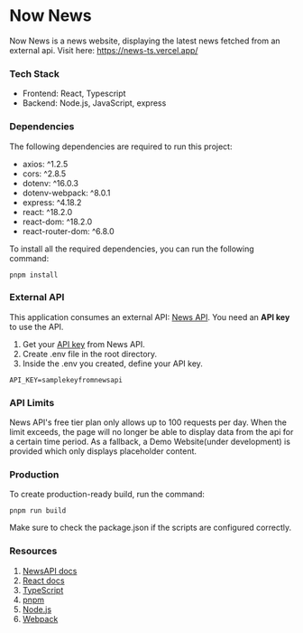 # Now News

Now News is a news website, displaying the latest news fetched from an external api. Visit here: https://news-ts.vercel.app/

### Tech Stack

- Frontend: React, Typescript
- Backend: Node.js, JavaScript, express

### Dependencies

The following dependencies are required to run this project:

- axios: ^1.2.5
- cors: ^2.8.5
- dotenv: ^16.0.3
- dotenv-webpack: ^8.0.1
- express: ^4.18.2
- react: ^18.2.0
- react-dom: ^18.2.0
- react-router-dom: ^6.8.0

To install all the required dependencies, you can run the following command:

`pnpm install`

### External API

This application consumes an external API: [News API](https://newsapi.org/). You need an **API key** to use the API.

1. Get your [API key](https://newsapi.org/register) from News API.
2. Create .env file in the root directory.
3. Inside the .env you created, define your API key.

 `API_KEY=samplekeyfromnewsapi`

### API Limits

News API's free tier plan only allows up to 100 requests per day. When the limit exceeds, the page will no longer be able to display data from the api for a certain time period. As a fallback, a Demo Website(under development) is provided which only displays placeholder content. 

### Production

To create production-ready build, run the command:

`pnpm run build`

Make sure to check the package.json if the scripts are configured correctly.

### Resources

1. [NewsAPI docs](https://newsapi.org/docs)
2. [React docs](https://beta.reactjs.org/)
3. [TypeScript](https://www.typescriptlang.org/docs/)
4. [pnpm](https://pnpm.io/motivation)
5. [Node.js](https://nodejs.org/en/docs/)
6. [Webpack](https://webpack.js.org/)
